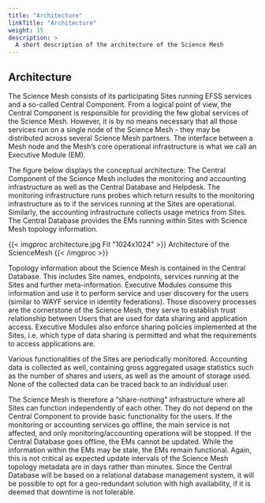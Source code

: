 ```yaml
---
title: "Architecture"
linkTitle: "Architecture"
weight: 15
description: >
  A short description of the architecture of the Science Mesh   
---
```


## Architecture

The Science Mesh consists of its participating Sites running EFSS services and a so-called Central Component. From a logical point of view, the Central Component is responsible for providing the few global services of the Science Mesh. However, it is by no means necessary that all those services run on a single node of the Science Mesh - they may be distributed across several Science Mesh partners. The interface between a Mesh node and the Mesh’s core operational infrastructure is what we call an Executive Module (EM).

The figure below displays the conceptual architecture: The Central Component of the Science Mesh includes the monitoring and accounting infrastructure as well as the Central Database and Helpdesk. The monitoring infrastructure runs probes which return results to the monitoring infrastructure as to if the services running at the Sites are operational. Similarly, the accounting infrastructure collects usage metrics from Sites. The Central Database provides the EMs running within Sites with Science Mesh topology information.

{{< imgproc architecture.jpg Fit "1024x1024" >}}
Architecture of the ScienceMesh
{{< /imgproc >}}


Topology information about the Science Mesh is contained in the Central Database. This includes Site names, endpoints, services running at the Sites and further meta-information. Executive Modules consume this information and use it to perform service and user discovery for the users (similar to WAYF service in identity federations). Those discovery processes are the cornerstone of the Science Mesh, they serve to establish trust relationship between Users that are used for data sharing and application access. Executive Modules also enforce sharing policies implemented at the Sites, i.e. which type of data sharing is permitted and what the requirements to access applications are.

Various functionalities of the Sites are periodically monitored. Accounting data is collected as well, containing gross aggregated usage statistics such as the number of shares and users, as well as the amount of storage used. None of the collected data can be traced back to an individual user.

The Science Mesh is therefore a “share-nothing” infrastructure where all Sites can function independently of each other. They do not depend on the Central Component to provide basic functionality for the users. If the monitoring or accounting services go offline, the main service is not affected, and only monitoring/accounting operations will be stopped. If the Central Database goes offline, the EMs cannot be updated. While the information within the EMs may be stale, the EMs remain functional. Again, this is not critical as expected update intervals of the Science Mesh topology metadata are in days rather than minutes. Since the Central Database will be based on a relational database management system, it will be possible to opt for a geo-redundant solution with high availability, if it is deemed that downtime is not tolerable.



